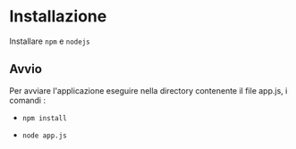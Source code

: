 
# Installazione


Installare `npm` e `nodejs`


## Avvio


Per avviare l'applicazione eseguire nella directory contenente il file app.js, i comandi :

- `npm install`

- `node app.js`